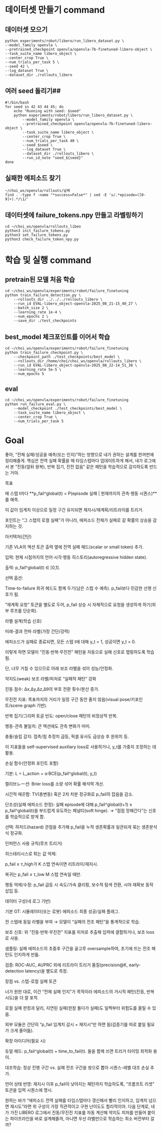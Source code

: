 
#  데이터셋 만들기 command
## 데이터셋 모으기
```
python experiments/robot/libero/run_libero_dataset.py \
--model_family openvla \
--pretrained_checkpoint openvla/openvla-7b-finetuned-libero-object \
--task_suite_name libero_object \
--center_crop True \
--num_trials_per_task 5 \
--seed 42 \
--log_dataset True \
--dataset_dir ./rollouts_libero
```
## 여러 seed 돌리기##
```
#!/bin/bash
for seed in 42 43 44 45; do
    echo "Running with seed: $seed"
    python experiments/robot/libero/run_libero_dataset.py \
        --model_family openvla \
        --pretrained_checkpoint openvla/openvla-7b-finetuned-libero-object \
        --task_suite_name libero_object \
        --center_crop True \
        --num_trials_per_task 40 \
        --seed $seed \
        --log_dataset True \
        --dataset_dir ./rollouts_libero \
        --run_id_note "seed_${seed}"
done
```

## 실패한 에피소드 찾기
```
~/choi_ws/openvla/rollouts/날짜
find . -type f -name "*success=False*" | sed -E 's/.*episode=([0-9]+).*/\1/'
```
## 데이터셋에 failure_tokens.npy 만들고 라벨링하기
```  
cd ~/choi_ws/openvla/rollouts_libeo  
python3 init_failure_tokens.py  
python3 set_failure_tokens.py  
python3 check_failure_token_npy.py  
```

# 학습 및 실행 command
## pretrain된 모델 처음 학습
```
cd ~/choi_ws/openvla/experiments/robot/failure_finetuning   
python train_failure_detection.py \
    --rollouts_dir ../../../rollouts_libero \
    --run_id EVAL-libero_object-openvla-2025_08_21-15_40_27 \
    --batch_size 2 \
    --learning_rate 1e-4 \
    --num_epochs 2 \
    --save_dir ./test_checkpoints
```

## best_model 체크포인트를 이어서 학습
```
cd ~/choi_ws/openvla/experiments/robot/failure_finetuning   
python train_failure_checkpoint.py \
    --checkpoint_path ./test_checkpoints/best_model \
    --rollouts_dir /home/choi/choi_ws/openvla/rollouts_libero \
    --run_id EVAL-libero_object-openvla-2025_08_22-14_51_38 \
    --learning_rate 5e-5 \
    --num_epochs 5
```

## eval
```
cd ~/choi_ws/openvla/experiments/robot/failure_finetuning   
python run_failure_eval.py \
    --model_checkpoint ./test_checkpoints/best_model \
    --task_suite_name libero_object \
    --center_crop True \
    --num_trials_per_task 5
```
# Goal
좋아, “전체 실패/성공을 예측(또는 인지)”하는 방향으로 내가 권하는 설계를 한꺼번에 정리해줄게. 핵심은 전역 실패 확률을 매 타임스텝마다 업데이트하게 해서, 네가 로그에서 본 “진동(앞뒤 왕복), 반복 집기, 진전 없음” 같은 패턴을 학습적으로 감지하도록 만드는 거야.

목표

매 스텝 t마다 **p_fail^global(t) = P(episode 실패 | 현재까지의 관측·행동 시퀀스)**를 예측.

이 값이 임계치 이상으로 일정 구간 유지되면 재지시/재계획/리트라이를 트리거.

포인트는 “그 스텝의 로컬 실패”가 아니라, 에피소드 전체가 실패로 갈 확률의 상승을 감지하는 것.

아키텍처(간단)

기존 VLA의 액션 토큰 출력 옆에 전역 실패 헤드(scalar or small token) 추가.

입력: 현재 시점까지의 언어·시각·행동 히스토리(autoregressive hidden state).

출력: p_fail^global(t) ∈ [0,1].

선택 옵션:

Time-to-failure 회귀 헤드도 함께 두기(남은 스텝 수 예측). p_fail보다 민감한 선행 신호가 됨.

“재계획 요청” 토큰을 별도로 두어, p_fail 상승 시 자체적으로 요청을 생성하게 하기(외부 루프를 단순화).

라벨 설계(학습 신호)

미래-결과 전파 라벨(가장 간단/강력)

에피소드가 실패로 종료되면, 모든 스텝 t에 대해 y_t = 1, 성공이면 y_t = 0.

이렇게 하면 모델이 “진동·반복·무진전” 패턴을 자동으로 실패 신호로 맵핑하도록 학습됨.

단, 너무 거칠 수 있으므로 아래 보조 라벨을 섞어 성능/안정화.

약지도(weak) 보조 라벨/피처로 “실패적 패턴” 강화

진동 점수: Δx,Δy,Δz,Δθ의 부호 전환 횟수/분산 증가.

무진전 지표: 목표까지의 거리가 일정 구간 동안 줄지 않음(visual pose/키포인트/scene graph 기반).

반복 집기/그리퍼 토글 빈도: open/close 패턴의 비정상적 반복.

행동-관측 불일치: 큰 액션에도 관측 변화가 미미.

충돌/슬립 감지: 접촉/힘 추정치 급등, 픽셀 유사도 급상승 후 원위치 등.

이 지표들을 self-supervised auxiliary loss로 사용하거나, y_t를 가중치 조정하는 데 활용.

손실 함수(안정화 포인트 포함)

기본: L = L_action + α·BCE(p_fail^global(t), y_t)

캘리브レー션: Brier loss를 소량 섞어 확률 해석력 개선.

시간적 매끈함: TV(총변동) 혹은 2차 차분 정규화로 p_fail의 잡음을 감소.

단조성(실패 에피소드 한정): 실패 episode에 대해 p_fail^global(t+1) ≥ p_fail^global(t)을 부드럽게 유도하는 페널티(soft hinge).
→ “점점 망해간다”는 신호를 학습적으로 받게 함.

선택: 하저드(hazard) 관점을 추가해 p_fail을 누적 생존확률과 일관되게 묶는 생존분석식 정규화.

인퍼런스 사용 규칙(루프 트리거)

히스테리시스로 튀는 값 억제:

p_fail ≥ τ_high가 K 스텝 연속이면 리트라이/재지시.

복귀는 p_fail ≤ τ_low M 스텝 연속일 때만.

행동 억제/수정: p_fail 급등 시 속도/가속 클리핑, 보수적 탐색 전환, 시야 재확보 동작 삽입 등.

데이터 구성(네 로그 기반)

기본 GT: 시뮬레이터(또는 로봇) 에피소드 최종 성공/실패 플래그.

전 스텝에 동일 라벨을 부여 → 모델이 “실패의 전조 패턴”을 통계적으로 학습.

보조 신호: 위 “진동·반복·무진전” 지표를 피처로 추출해 입력에 결합하거나, 보조 loss로 사용.

샘플링: 실패 에피소드의 초중후 구간을 골고루 oversample하여, 초기에 뜨는 전조 패턴도 인지하게 만듦.

검증: ROC-AUC, AUPRC 외에 리트라이 트리거 품질(precision@K, early-detection latency)을 별도로 측정.

장점 vs. 스텝-로컬 실패 토큰

너가 원한 대로, 이건 “전체 실패 인지”가 목적이라 에피소드의 거시적 패턴(진동, 반복 시도)을 더 잘 포착.

로컬 실패 판정과 달리, 지연된 실패(한참 돌다가 실패)도 일찍부터 위험도를 올릴 수 있음.

외부 모듈은 간단히 “p_fail 임계치 감시 + 재지시”만 하면 됨(검증기를 따로 붙일 필요가 크게 줄어듦).

확장 아이디어(필요 시)

듀얼 헤드: p_fail^global(t) + time_to_fail(t). 둘을 함께 쓰면 트리거 타이밍 최적화 용이.

대조학습: 정상 진행 구간 vs. 실패 전조 구간을 쌍으로 뽑아 시퀀스-레벨 대조 손실 추가.

언어 상태 반영: 재지시 이후 p_fail이 낮아지는 패턴까지 학습하도록, “프롬프트 리셋” 토큰을 입력 시퀀스에 명시.

원하는 바가 “에피소드 전역 실패를 타임스텝마다 갱신해서 빨리 인지하고, 임계치 넘으면 재시도”라면 위 구성이 가장 직관적이고 구현 난이도도 합리적이야.
다음 단계로, 네가 가진 LIBERO 로그에서 진동/무진전 지표를 자동 계산해 약지도 피처를 만들어 붙이는 파이프라인을 바로 설계해줄까, 아니면 우선 라벨만으로 학습하는 최소 버전부터 갈까?
